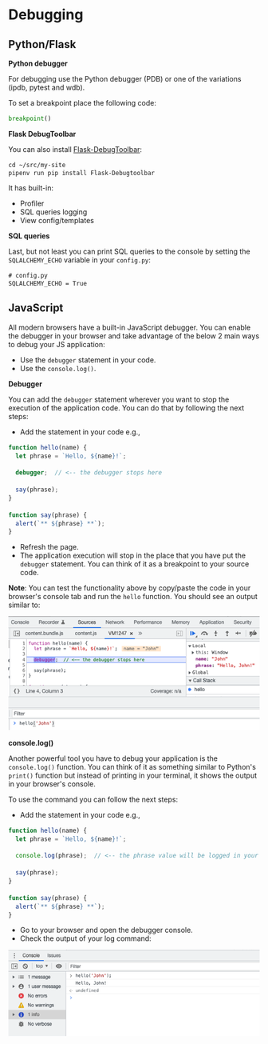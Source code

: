 # Debugging

## Python/Flask
**Python debugger**

For debugging use the Python debugger (PDB) or one of the variations (ipdb, pytest and wdb).

To set a breakpoint place the following code:

```python
breakpoint()
```

**Flask DebugToolbar**

You can also install [Flask-DebugToolbar](https://flask-debugtoolbar.readthedocs.io/en/latest/):

```shell
cd ~/src/my-site
pipenv run pip install Flask-Debugtoolbar
```

It has built-in:

- Profiler
- SQL queries logging
- View config/templates

**SQL queries**

Last, but not least you can print SQL queries to the console by setting the `SQLALCHEMY_ECHO` variable in your ``config.py``:

```shell
# config.py
SQLALCHEMY_ECHO = True
```

## JavaScript

All modern browsers have a built-in JavaScript debugger. You can enable the debugger in your browser and take advantage of the below 2 main ways to debug your JS application:

- Use the `debugger` statement in your code.
- Use the `console.log()`.

**Debugger**

You can add the `debugger` statement wherever you want to stop the execution of the application code. You can do that by following the next steps:

- Add the statement in your code e.g.,

```javascript
function hello(name) {
  let phrase = `Hello, ${name}!`;

  debugger;  // <-- the debugger stops here

  say(phrase);
}

function say(phrase) {
  alert(`** ${phrase} **`);
}
```

- Refresh the page.
- The application execution will stop in the place that you have put the `debugger` statement. You can think of it as a breakpoint to your source code.

**Note**: You can test the functionality above by copy/paste the code in your browser's console tab and run the `hello` function. You should see an output similar to:

![Browser debugger output](../img/debugger_output.png)


**console.log()**

Another powerful tool you have to debug your application is the `console.log()` function. You can think of it as something similar to Python's `print()` function but instead of printing in your terminal, it shows the output in your browser's console.

To use the command you can follow the next steps:
- Add the statement in your code e.g.,

```javascript
function hello(name) {
  let phrase = `Hello, ${name}!`;

  console.log(phrase);  // <-- the phrase value will be logged in your browser's console

  say(phrase);
}

function say(phrase) {
  alert(`** ${phrase} **`);
}
```

- Go to your browser and open the debugger console.
- Check the output of your log command:

![Browser console log output](../img/console_log_output.png)
